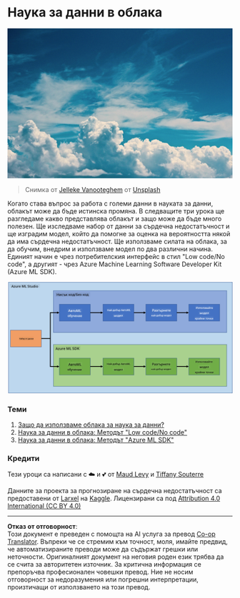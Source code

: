<!--
CO_OP_TRANSLATOR_METADATA:
{
  "original_hash": "8dfe141a0f46f7d253e07f74913c7f44",
  "translation_date": "2025-08-26T15:53:33+00:00",
  "source_file": "5-Data-Science-In-Cloud/README.md",
  "language_code": "bg"
}
-->
# Наука за данни в облака

![cloud-picture](../../../translated_images/cloud-picture.f5526de3c6c6387b2d656ba94f019b3352e5e3854a78440e4fb00c93e2dea675.bg.jpg)

> Снимка от [Jelleke Vanooteghem](https://unsplash.com/@ilumire) от [Unsplash](https://unsplash.com/s/photos/cloud?orientation=landscape)

Когато става въпрос за работа с големи данни в науката за данни, облакът може да бъде истинска промяна. В следващите три урока ще разгледаме какво представлява облакът и защо може да бъде много полезен. Ще изследваме набор от данни за сърдечна недостатъчност и ще изградим модел, който да помогне за оценка на вероятността някой да има сърдечна недостатъчност. Ще използваме силата на облака, за да обучим, внедрим и използваме модел по два различни начина. Единият начин е чрез потребителския интерфейс в стил "Low code/No code", а другият - чрез Azure Machine Learning Software Developer Kit (Azure ML SDK).

![project-schema](../../../translated_images/project-schema.420e56d495624541eaecf2b737f138c86fb7d8162bb1c0bf8783c350872ffc4d.bg.png)

### Теми

1. [Защо да използваме облака за наука за данни?](17-Introduction/README.md)
2. [Наука за данни в облака: Методът "Low code/No code"](18-Low-Code/README.md)
3. [Наука за данни в облака: Методът "Azure ML SDK"](19-Azure/README.md)

### Кредити
Тези уроци са написани с ☁️ и 💕 от [Maud Levy](https://twitter.com/maudstweets) и [Tiffany Souterre](https://twitter.com/TiffanySouterre)

Данните за проекта за прогнозиране на сърдечна недостатъчност са предоставени от [
Larxel](https://www.kaggle.com/andrewmvd) на [Kaggle](https://www.kaggle.com/andrewmvd/heart-failure-clinical-data). Лицензирани са под [Attribution 4.0 International (CC BY 4.0)](https://creativecommons.org/licenses/by/4.0/)

---

**Отказ от отговорност**:  
Този документ е преведен с помощта на AI услуга за превод [Co-op Translator](https://github.com/Azure/co-op-translator). Въпреки че се стремим към точност, моля, имайте предвид, че автоматизираните преводи може да съдържат грешки или неточности. Оригиналният документ на неговия роден език трябва да се счита за авторитетен източник. За критична информация се препоръчва професионален човешки превод. Ние не носим отговорност за недоразумения или погрешни интерпретации, произтичащи от използването на този превод.
